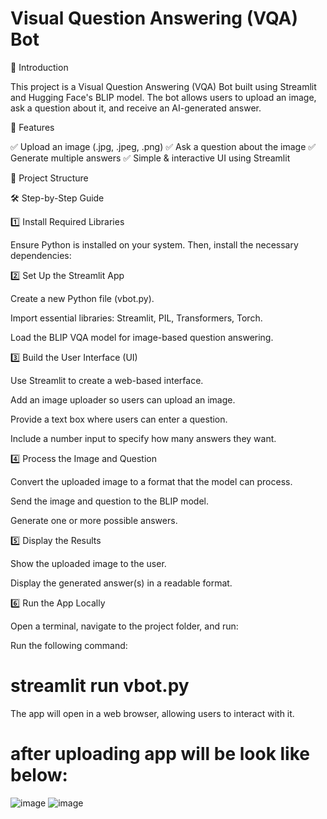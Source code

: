 # Visual Question Answering (VQA) Bot

🚀 Introduction

This project is a Visual Question Answering (VQA) Bot built using Streamlit and Hugging Face's BLIP model. The bot allows users to upload an image, ask a question about it, and receive an AI-generated answer.

📌 Features

✅ Upload an image (.jpg, .jpeg, .png)
✅ Ask a question about the image
✅ Generate multiple answers
✅ Simple & interactive UI using Streamlit

📂 Project Structure

🛠️ Step-by-Step Guide

1️⃣ Install Required Libraries

Ensure Python is installed on your system. Then, install the necessary dependencies:

2️⃣ Set Up the Streamlit App

Create a new Python file (vbot.py).

Import essential libraries: Streamlit, PIL, Transformers, Torch.

Load the BLIP VQA model for image-based question answering.

3️⃣ Build the User Interface (UI)

Use Streamlit to create a web-based interface.

Add an image uploader so users can upload an image.

Provide a text box where users can enter a question.

Include a number input to specify how many answers they want.

4️⃣ Process the Image and Question

Convert the uploaded image to a format that the model can process.

Send the image and question to the BLIP model.

Generate one or more possible answers.

5️⃣ Display the Results

Show the uploaded image to the user.

Display the generated answer(s) in a readable format.

6️⃣ Run the App Locally

Open a terminal, navigate to the project folder, and run:

Run the following command:

# streamlit run vbot.py

The app will open in a web browser, allowing users to interact with it.


# after uploading app will be look like below:
![image](https://github.com/user-attachments/assets/b0591627-61a1-4c6e-9116-1b72bfbaa972)
![image](https://github.com/user-attachments/assets/2dbc388a-495f-41c5-b27a-d6228507a510)


